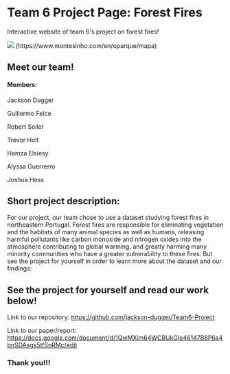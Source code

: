 # Team 6 Project Page: Forest Fires
Interactive website of team 6's project on forest fires!

<image src=https://www.montesinho.com/images/oparque/mapa.jpg>
 (https://www.montesinho.com/en/oparque/mapa)
  



## Meet our team!

#### Members: 

Jackson Dugger

Guillermo Felce

Robert Seiler

Trevor Holt

Hamza Elsiesy

Alyssa Guerrerro

Joshua Hess


## Short project description: 
For our project, our team chose to use a dataset studying forest fires in northeastern Portugal. Forest fires are responsible for eliminating vegetation and the habitats of many animal species as well as humans, releasing harmful pollutants like carbon monoxide and nitrogen oxides into the atmosphere contributing to global warming, and greatly harming many minority communities who have a greater vulnerability to these fires. But see the project for yourself in order to learn more about the dataset and our findings:

## See the project for yourself and read our work below!

Link to our repository: https://github.com/jackson-dugger/Team6-Project

Link to our paper/report: https://docs.google.com/document/d/1QwMXim64WCBUkGIe46147B8P6a4bnSDAsgs5tfSnRMc/edit


### Thank you!!!
